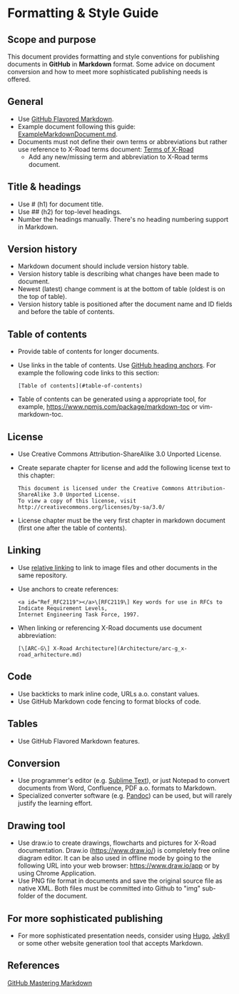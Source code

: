 # Formatting & Style Guide

## Scope and purpose
This document provides formatting and style conventions for publishing documents in __GitHub__ in __Markdown__ format. Some advice on document conversion and how to meet more sophisticated publishing needs is offered.

## General
- Use [GitHub Flavored Markdown](https://guides.github.com/features/mastering-markdown/).
- Example document following this guide: [ExampleMarkdownDocument.md](ExampleMarkdownDocument.md).
- Documents must not define their own terms or abbreviations but rather use reference to X-Road terms document: [Terms of X-Road](https://github.com/ria-ee/X-Road/blob/develop/doc/terms_x-road_docs.md)
    - Add any new/missing term and abbreviation to X-Road terms document.

## Title & headings
- Use # (h1) for document title.
- Use ## (h2) for top-level headings.
- Number the headings manually. There's no heading numbering support in Markdown.

## Version history
- Markdown document should include version history table. 
- Version history table is describing what changes have been made to document.
- Newest (latest) change comment is at the bottom of table (oldest is on the top of table).
- Version history table is positioned after the document name and ID fields and before the table of contents.

## Table of contents
- Provide table of contents for longer documents.
- Use links in the table of contents. Use [GitHub heading anchors](https://gist.github.com/asabaylus/3071099).
  For example the following code links to this section:

  ```
  [Table of contents](#table-of-contents) 
  ```
- Table of contents can be generated using a appropriate tool, for example, https://www.npmjs.com/package/markdown-toc or vim-markdown-toc.

## License
- Use Creative Commons Attribution-ShareAlike 3.0 Unported License.
- Create separate chapter for license and add the following license text to this chapter:

  ```
  This document is licensed under the Creative Commons Attribution-ShareAlike 3.0 Unported License.
  To view a copy of this license, visit http://creativecommons.org/licenses/by-sa/3.0/
  ```

- License chapter must be the very first chapter in markdown document (first one after the table of contents).

## Linking
- Use [relative linking](https://github.com/blog/1395-relative-links-in-markup-files) to link to image files and other documents in the same repository.
- Use anchors to create references:

  ```
  <a id="Ref_RFC2119"></a>\[RFC2119\] Key words for use in RFCs to Indicate Requirement Levels,
  Internet Engineering Task Force, 1997.
  ```

- When linking or referencing X-Road documents use document abbreviation:

  ```
  [\[ARC-G\] X-Road Architecture](Architecture/arc-g_x-road_arhitecture.md)  
  ```

## Code
- Use backticks to mark inline code, URLs a.o. constant values.
- Use GitHub Markdown code fencing to format blocks of code.

## Tables
- Use GitHub Flavored Markdown features.

## Conversion
- Use programmer's editor (e.g. [Sublime Text](https://www.sublimetext.com/)), or just Notepad to convert documents from Word, Confluence, PDF a.o. formats to Markdown.
- Specialized converter software (e.g. [Pandoc](http://pandoc.org/)) can be used, but will rarely justify the learning effort.

## Drawing tool
- Use draw.io to create drawings, flowcharts and pictures for X-Road documentation. Draw.io (https://www.draw.io/) is completely free online diagram editor. It can be also used in offline mode by going to the following URL into your web browser: https://www.draw.io/app or by using Chrome Application.
- Use PNG file format in documents and save the original source file as native XML. Both files must be committed into Github to "img" sub-folder of the document.

## For more sophisticated publishing
- For more sophisticated presentation needs, consider using [Hugo](https://gohugo.io/), [Jekyll](https://jekyllrb.com/) or some other website generation tool that accepts Markdown.

## References
[GitHub Mastering Markdown](https://guides.github.com/features/mastering-markdown/)

